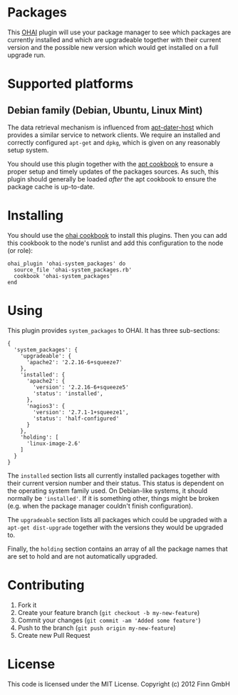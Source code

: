 # Packages

This [OHAI](https://github.com/opscode/ohai) plugin will use your package manager to see which packages are currently installed and which are upgradeable together with their current version and the possible new version which would get installed on a full upgrade run.

# Supported platforms

## Debian family (Debian, Ubuntu, Linux Mint)

The data retrieval mechanism is influenced from [apt-dater-host](http://packages.debian.org/search?keywords=apt-dater-host) which provides a similar service to network clients. We require an installed and correctly configured `apt-get` and `dpkg`, which is given on any reasonably setup system.

You should use this plugin together with the [apt cookbook](https://github.com/opscode-cookbooks/apt) to ensure a proper setup and timely updates of the packages sources. As such, this plugin should generally be loaded *after* the apt cookbook to ensure the package cache is up-to-date.

# Installing

You should use the [ohai cookbook](https://github.com/opscode-cookbooks/ohai) to install this plugins. Then you can add this cookbook to the node's runlist and add this configuration to the node (or role):

    ohai_plugin 'ohai-system_packages' do
      source_file 'ohai-system_packages.rb'
      cookbook 'ohai-system_packages'
    end

# Using

This plugin provides `system_packages` to OHAI. It has three sub-sections:

    {
      'system_packages': {
        'upgradeable': {
          'apache2': '2.2.16-6+squeeze7'
        },
        'installed': {
          'apache2': {
            'version': '2.2.16-6+squeeze5'
            'status': 'installed',
          },
          'nagios3': {
            'version': '2.7.1-1+squeeze1',
            'status': 'half-configured'
          }
        },
        'holding': [
          'linux-image-2.6'
        ]
      }
    }

The `installed` section lists all currently installed packages together with their current version number and their status. This status is dependent on the operating system family used. On Debian-like systems, it should normally be `'installed'`. If it is something other, things might be broken (e.g. when the package manager couldn't finish configuration).

The `upgradeable` section lists all packages which could be upgraded with a `apt-get dist-upgrade` together with the versions they would be upgraded to.

Finally, the `holding` section contains an array of all the package names that are set to hold and are not automatically upgraded.

# Contributing

1. Fork it
2. Create your feature branch (`git checkout -b my-new-feature`)
3. Commit your changes (`git commit -am 'Added some feature'`)
4. Push to the branch (`git push origin my-new-feature`)
4. Create new Pull Request

# License

This code is licensed under the MIT License. Copyright (c) 2012 Finn GmbH
